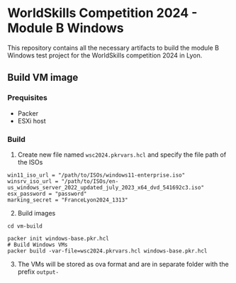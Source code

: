 # WorldSkills Competition 2024 - Module B Windows
This repository contains all the necessary artifacts to build the module B Windows test project for the WorldSkills competition 2024 in Lyon.

## Build VM image
### Prequisites
* Packer
* ESXi host

### Build
1. Create new file named `wsc2024.pkrvars.hcl` and specify the file path of the ISOs
```
win11_iso_url = "/path/to/ISOs/windows11-enterprise.iso"
winsrv_iso_url = "/path/to/ISOs/en-us_windows_server_2022_updated_july_2023_x64_dvd_541692c3.iso"
esx_password = "password"
marking_secret = "FranceLyon2024_1313"
```
2. Build images
```shell
cd vm-build

packer init windows-base.pkr.hcl
# Build Windows VMs
packer build -var-file=wsc2024.pkrvars.hcl windows-base.pkr.hcl
```
3. The VMs will be stored as ova format and are in separate folder with the prefix `output-`
